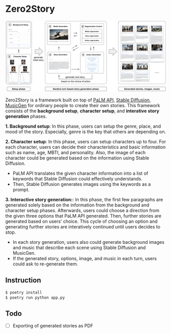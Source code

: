 # Zero2Story

![](assets/overview.png)

Zero2Story is a framework built on top of [PaLM API](https://developers.generativeai.google), [Stable Diffusion](https://en.wikipedia.org/wiki/Stable_Diffusion), [MusicGen](https://audiocraft.metademolab.com/musicgen.html) for ordinary people to create their own stories. This framework consists of the **background setup**, **character setup**, and **interative story generation** phases.

**1. Background setup**: In this phase, users can setup the genre, place, and mood of the story. Especially, genre is the key that others are depending on. 

**2. Character setup**: In this phase, users can setup characters up to four. For each character, users can decide their characteristics and basic information such as name, age, MBTI, and personality. Also, the image of each character could be generated based on the information using Stable Diffusion. 
- PaLM API translates the given character information into a list of keywords that Stable Diffusion could effectively understands.
- Then, Stable Diffusion generates images using the keywords as a prompt.

**3. Interactive story generation:**: In this phase, the first few paragraphs are generated solely based on the information from the background and character setup phases. Afterwards, users could choose a direction from the given three options that PaLM API generated. Then, further stories are generated based on users' choice. This cycle of choosing an option and generating further stories are interatively continued until users decides to stop. 
- In each story generation, users also could generate background images and music that describe each scene using Stable Diffusion and MusicGen.
- If the generated story, options, image, and music in each turn, users could ask to re-generate them.

## Instruction

```shell
$ poetry install
$ poetry run python app.py
```

## Todo

- [ ] Exporting of generated stories as PDF